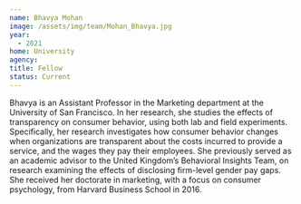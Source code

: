 ```yaml
---
name: Bhavya Mohan
image: /assets/img/team/Mohan_Bhavya.jpg
year:
  - 2021
home: University
agency:
title: Fellow
status: Current
---
```

Bhavya is an Assistant Professor in the Marketing department at the University of San Francisco. In her research, she studies the effects of transparency on consumer behavior, using both lab and field experiments. Specifically, her research investigates how consumer behavior changes when organizations are transparent about the costs incurred to provide a service, and the wages they pay their employees. She previously served as an academic advisor to the United Kingdom’s Behavioral Insights Team, on research examining the effects of disclosing firm-level gender pay gaps. She received her doctorate in marketing, with a focus on consumer psychology, from Harvard Business School in 2016.
